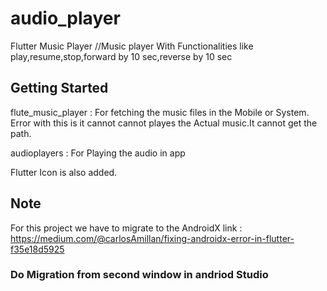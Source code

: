# audio_player

Flutter Music Player
//Music player With Functionalities like play,resume,stop,forward by 10 sec,reverse by 10 sec

## Getting Started

flute_music_player : For fetching the music files in the Mobile or System.
                     Error with this is it cannot cannot playes the Actual music.It cannot get the path.
                     
audioplayers   : For Playing the audio in app

Flutter Icon is also added.

## Note
For this project we have to migrate to the AndroidX
link : https://medium.com/@carlosAmillan/fixing-androidx-error-in-flutter-f35e18d5925
### Do Migration from second window in andriod Studio
